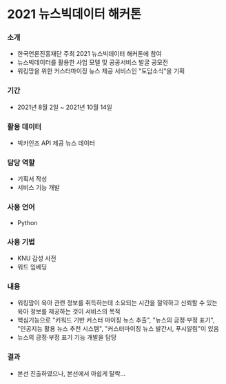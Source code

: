 # 2021 뉴스빅데이터 해커톤

### 소개
- 한국언론진흥재단 주최 2021 뉴스빅데이터 해커톤에 참여
- 뉴스빅데이터를 활용한 사업 모델 및 공공서비스 발굴 공모전
- 워킹망을 위한 커스터마이징 뉴스 제공 서비스인 "도담소식"을 기획

### 기간
- 2021년 8월 2일 ~ 2021년 10월 14일

### 활용 데이터
- 빅카인즈 API 제공 뉴스 데이터

### 담당 역할
- 기획서 작성
- 서비스 기능 개발

### 사용 언어
- Python

### 사용 기법
- KNU 감성 사전
- 워드 임베딩

### 내용
- 워킹맘이 육아 관련 정보를 취득하는데 소요되는 시간을 절약하고 신뢰할 수 있는 육아 정보를 제공하는 것이 서비스의 목적
- 핵심기능으로 "키워드 기반 커스터 마이징 뉴스 추출", "뉴스의 긍정·부정 표기", "인공지능 활용 뉴스 추천 시스템", "커스터마이징 뉴스 발간시, 푸시알림"이 있음
- 뉴스의 긍정·부정 표기 기능 개발을 담당

### 결과
- 본선 진출하였으나, 본선에서 아쉽게 탈락...
